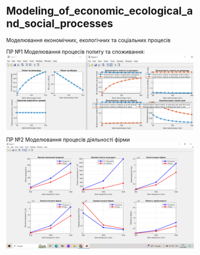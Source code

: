 # Modeling_of_economic_ecological_and_social_processes
Моделювання економічних, екологічних та соціальних процесів

ПР №1 Моделювання процесів попиту та споживання:
![](https://github.com/inaprel3/Modeling_of_economic_ecological_and_social_processes/blob/main/picture/1_Graphics.png)

ПР №2 Моделювання процесів діяльності фірми
![](https://github.com/inaprel3/Modeling_of_economic_ecological_and_social_processes/blob/main/picture/2_meep.png)
